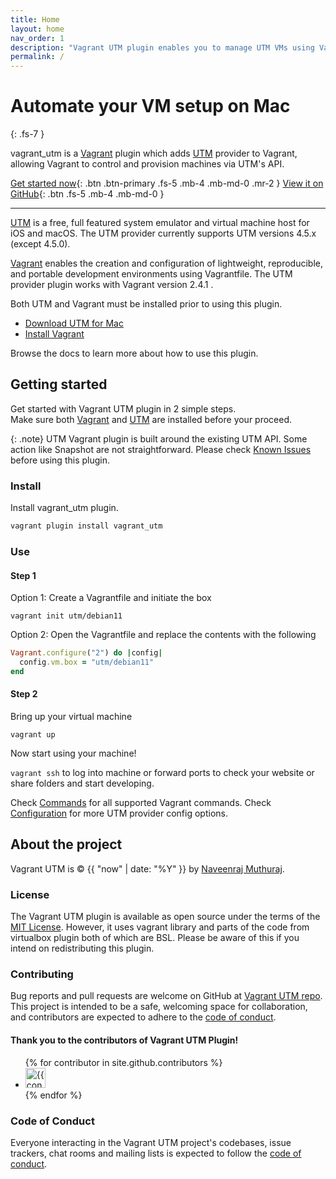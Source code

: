 ```yaml
---
title: Home
layout: home
nav_order: 1
description: "Vagrant UTM plugin enables you to manage UTM VMs using Vagrant"
permalink: /
---
```


# Automate your VM setup on Mac
{: .fs-7 }

vagrant_utm is a [Vagrant][Vagrant] plugin which adds [UTM][UTM] provider to Vagrant, 
allowing Vagrant to control and provision machines via UTM's API.


[Get started now](#getting-started){: .btn .btn-primary .fs-5 .mb-4 .mb-md-0 .mr-2 }
[View it on GitHub][Vagrant UTM repo]{: .btn .fs-5 .mb-4 .mb-md-0 }

---

[UTM] is a free, full featured system emulator and virtual machine host for iOS and macOS.
The UTM provider currently supports UTM versions 4.5.x (except 4.5.0).

[Vagrant] enables the creation and configuration of lightweight, reproducible, and portable development environments using Vagrantfile. The UTM provider plugin works with Vagrant version 2.4.1 .


Both UTM and Vagrant must be installed prior to using this plugin.
* [Download UTM for Mac](https://mac.getutm.app)
* [Install Vagrant ](https://developer.hashicorp.com/vagrant/install?product_intent=vagrant)

Browse the docs to learn more about how to use this plugin.


## Getting started

Get started with Vagrant UTM plugin in 2 simple steps.  
Make sure both [Vagrant] and [UTM] are installed before your proceed.

{: .note}
UTM Vagrant plugin is built around the existing UTM API. Some action like Snapshot are not straightforward. Please check [Known Issues](/known_issues.md) before using this plugin.


### Install

Install vagrant_utm plugin.
```bash
vagrant plugin install vagrant_utm
```

### Use

#### Step 1
Option 1: Create a Vagrantfile and initiate the box

```
vagrant init utm/debian11
```

Option 2: Open the Vagrantfile and replace the contents with the following

```ruby
Vagrant.configure("2") do |config|
  config.vm.box = "utm/debian11"
end
```

#### Step 2
Bring up your virtual machine

```
vagrant up
```

Now start using your machine!

`vagrant ssh` to log into machine or forward ports to check your website or share folders and start developing.

Check [Commands](commands.md) for all supported Vagrant commands.
Check [Configuration](configuration.md) for more UTM provider config options.


## About the project

Vagrant UTM is &copy; {{ "now" | date: "%Y" }} by [Naveenraj Muthuraj](https://naveenrajm7.github.io).

### License

The Vagrant UTM plugin is available as open source under the terms of the [MIT License](https://opensource.org/licenses/MIT). However, it uses vagrant library and parts of the code from virtualbox plugin both of which are BSL.
Please be aware of this if you intend on redistributing this plugin. 

### Contributing

Bug reports and pull requests are welcome on GitHub at [Vagrant UTM repo]. This project is intended to be a safe, welcoming space for collaboration, and contributors are expected to adhere to the [code of conduct](https://github.com/naveenrajm7/vagrant_utm/blob/main/CODE_OF_CONDUCT.md).

#### Thank you to the contributors of Vagrant UTM Plugin!

<ul class="list-style-none">
{% for contributor in site.github.contributors %}
  <li class="d-inline-block mr-1">
     <a href="{{ contributor.html_url }}"><img src="{{ contributor.avatar_url }}" width="32" height="32" alt="{{ contributor.login }}"></a>
  </li>
{% endfor %}
</ul>

### Code of Conduct

Everyone interacting in the Vagrant UTM project's codebases, issue trackers, chat rooms and mailing lists is expected to follow the [code of conduct](https://github.com/naveenrajm7/vagrant_utm/blob/main/CODE_OF_CONDUCT.md).

[Vagrant UTM repo]: https://github.com/naveenrajm7/vagrant_utm
[UTM]: https://mac.getutm.app
[Vagrant]: https://www.vagrantup.com